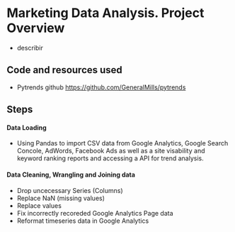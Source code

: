 # Marketing Data Analysis. Project Overview 
 - describir
## Code and resources used
 - Pytrends github https://github.com/GeneralMills/pytrends
## Steps
  #### Data Loading
   - Using Pandas to import CSV data from Google Analytics, Google Search Concole, AdWords, Facebook Ads as well as a site visability and keyword ranking reports and accessing a API for trend analysis.
  #### Data Cleaning, Wrangling and Joining data   
   - Drop uncecessary Series (Columns)
   - Replace NaN (missing values)
   - Replace values
   - Fix incorrectly recoreded Google Analytics Page data
   - Reformat timeseries data in Google Analytics   
